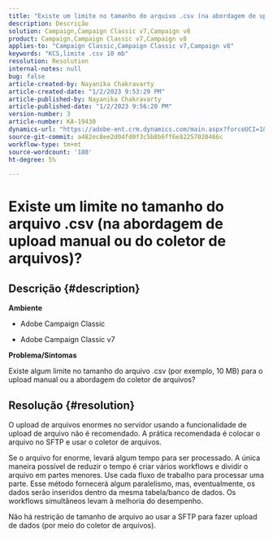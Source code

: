 ```yaml
---
title: "Existe um limite no tamanho do arquivo .csv (na abordagem de upload manual ou do coletor de arquivos)?"
description: Descrição
solution: Campaign,Campaign Classic v7,Campaign v8
product: Campaign,Campaign Classic v7,Campaign v8
applies-to: "Campaign Classic,Campaign Classic v7,Campaign v8"
keywords: "KCS,limite .csv 10 mb"
resolution: Resolution
internal-notes: null
bug: false
article-created-by: Nayanika Chakravarty
article-created-date: "1/2/2023 9:53:29 PM"
article-published-by: Nayanika Chakravarty
article-published-date: "1/2/2023 9:56:20 PM"
version-number: 3
article-number: KA-19430
dynamics-url: "https://adobe-ent.crm.dynamics.com/main.aspx?forceUCI=1&pagetype=entityrecord&etn=knowledgearticle&id=2e7597de-e78a-ed11-81ac-6045bd006c82"
source-git-commit: a482ec8ee2d04fd0f3c5b8b6ff6e82257020466c
workflow-type: tm+mt
source-wordcount: '180'
ht-degree: 5%

---
```


# Existe um limite no tamanho do arquivo .csv (na abordagem de upload manual ou do coletor de arquivos)?

## Descrição {#description}


<b>Ambiente</b>

- Adobe Campaign Classic

- Adobe Campaign Classic v7

<b>Problema/Sintomas</b>

Existe algum limite no tamanho do arquivo .csv (por exemplo, 10 MB) para o upload manual ou a abordagem do coletor de arquivos?


## Resolução {#resolution}


O upload de arquivos enormes no servidor usando a funcionalidade de upload de arquivo não é recomendado. A prática recomendada é colocar o arquivo no SFTP e usar o coletor de arquivos.

Se o arquivo for enorme, levará algum tempo para ser processado. A única maneira possível de reduzir o tempo é criar vários workflows e dividir o arquivo em partes menores. Use cada fluxo de trabalho para processar uma parte. Esse método fornecerá algum paralelismo, mas, eventualmente, os dados serão inseridos dentro da mesma tabela/banco de dados. Os workflows simultâneos levam à melhoria do desempenho.

Não há restrição de tamanho de arquivo ao usar a SFTP para fazer upload de dados (por meio do coletor de arquivos).
